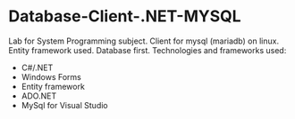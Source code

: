 # Database-Client-.NET-MYSQL
Lab for System Programming subject. Client for mysql (mariadb) on linux. Entity framework used. Database first.
Technologies and frameworks used:
- C#/.NET
- Windows Forms
- Entity framework
- ADO.NET
- MySql for Visual Studio
